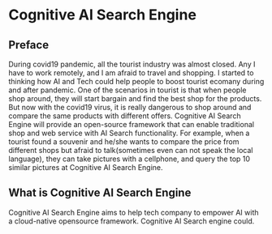 # Cognitive AI Search Engine

## Preface

During covid19 pandemic, all the tourist industry was almost closed. Any I have to work remotely, and I am afraid to travel and shopping.
I started to thinking how AI and Tech could help people to boost tourist ecomany during and after pandemic. One of the scenarios in tourist is that when people shop around, they will start bargain and find the best shop for the products. But now with the covid19 virus, it is really dangerous to shop around and compare the same products with different offers. Cognitive AI Search Engine will provide an open-source framework that can enable traditional shop and web service with AI Search functionality. For example, when a tourist found a souvenir and he/she wants to compare the price from different shops but afraid to talk(sometimes even can not speak the local language), they can take pictures with a cellphone, and query the top 10 similar pictures at Cognitive AI Search Engine.

## What is Cognitive AI Search Engine

Cognitive AI Search Engine aims to help tech company to empower AI with a cloud-native opensource framework.
Cognitive AI Search engine could.
